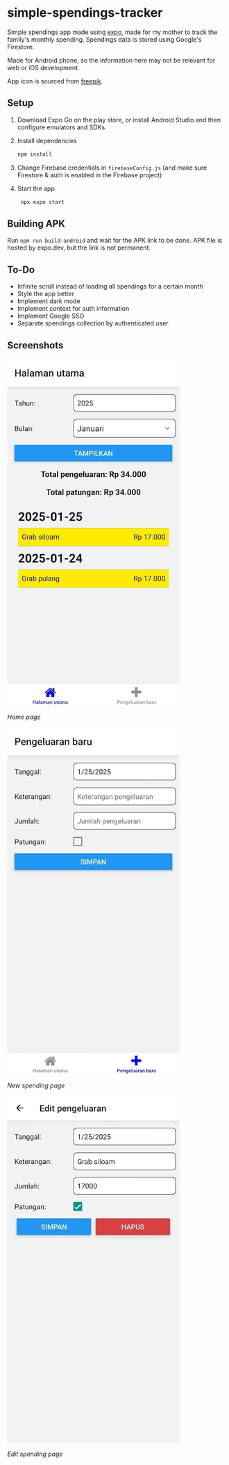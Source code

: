 # simple-spendings-tracker

Simple spendings app made using [expo](https://www.expo.dev), made for my mother to track the family's monthly spending. Spendings data is stored using Google's Firestore.

Made for Android phone, so the information here may not be relevant for web or iOS development.

App icon is sourced from [freepik](https://www.freepik.com/icon/budget_781760).

## Setup

1. Download Expo Go on the play store, or install Android Studio and then configure emulators and SDKs.

2. Install dependencies

   ```bash
   npm install
   ```

3. Change Firebase credentials in `firebaseConfig.js` (and make sure Firestore & auth is enabled in the Firebase project)

4. Start the app

   ```bash
    npx expo start
   ```

## Building APK
Run `npm run build-android` and wait for the APK link to be done. APK file is hosted by expo.dev, but the link is not permanent.

## To-Do
- Infinite scroll instead of loading all spendings for a certain month
- Style the app better
- Implement dark mode
- Implement context for auth information
- Implement Google SSO
- Separate spendings collection by authenticated user

## Screenshots
![homepage](screenshots/main.jpeg)

*Home page*

![new spending](screenshots/new-spending.jpeg)

*New spending page*

![edit spending](screenshots/edit-spending.jpeg)

*Edit spending page*